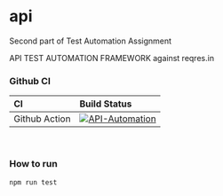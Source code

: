 # api

Second part of Test Automation Assignment

API TEST AUTOMATION FRAMEWORK against reqres.in

### Github CI

| CI            | Build Status  |
| :---------    | :---------    |
| Github Action | [![API-Automation](https://github.com/Desperado/test_task_qd/actions/workflows/api.yml/badge.svg?branch=master)](https://github.com/Desperado/test_task_qd/actions/workflows/api.yml) |

<br>

### How to run

```bash 
npm run test
```

<br>
